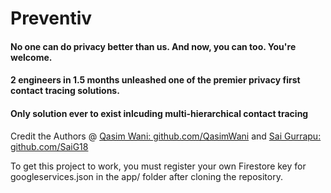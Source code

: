 # Preventiv
#### No one can do privacy better than us. And now, you can too. You're welcome.
#### 2 engineers in 1.5 months unleashed one of the premier privacy first contact tracing solutions. 
#### Only solution ever to exist inlcuding multi-hierarchical contact tracing

<p> Credit the Authors @ <a href="https://www.github.com/QasimWani">Qasim Wani: github.com/QasimWani</a> and  <a href="https://www.github.com/SaiG18">Sai Gurrapu: github.com/SaiG18 </a></p>


<p> To get this project to work, you must register your own Firestore key for googleservices.json in the app/ folder after cloning the repository.</p>
